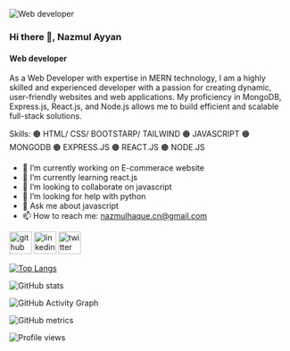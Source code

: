 ![Web developer](https://freeimage.host/i/HEVoYgf)
### Hi there 👋, Nazmul Ayyan
#### Web developer

As a Web Developer with expertise in MERN technology, I am a highly skilled and experienced developer with a passion for creating dynamic, user-friendly websites and web applications. My proficiency in MongoDB, Express.js, React.js, and Node.js allows me to build efficient and scalable full-stack solutions.

Skills: 🟠 HTML/ CSS/ BOOTSTARP/ TAILWIND 
        🟠 JAVASCRIPT
        🟠 MONGODB
        🟠 EXPRESS.JS
        🟠 REACT.JS
        🟠 NODE.JS

- 🔭 I’m currently working on E-commerace website 
- 🌱 I’m currently learning react.js 
- 👯 I’m looking to collaborate on javascript 
- 🤔 I’m looking for help with python 
- 💬 Ask me about javascript 
- 📫 How to reach me: nazmulhaque.cn@gmail.com 


[<img src='https://cdn.jsdelivr.net/npm/simple-icons@3.0.1/icons/github.svg' alt='github' height='40'>](https://github.com/https://github.com/nazmulayyan)  [<img src='https://cdn.jsdelivr.net/npm/simple-icons@3.0.1/icons/linkedin.svg' alt='linkedin' height='40'>](https://www.linkedin.com/in/https://www.linkedin.com/in/nazmulayyan//)  [<img src='https://cdn.jsdelivr.net/npm/simple-icons@3.0.1/icons/twitter.svg' alt='twitter' height='40'>](https://twitter.com/https://twitter.com/nazmulayyan)  

[![Top Langs](https://github-readme-stats.vercel.app/api/top-langs/?username=https://github.com/nazmulayyan)](https://github.com/anuraghazra/github-readme-stats)

![GitHub stats](https://github-readme-stats.vercel.app/api?username=https://github.com/nazmulayyan&show_icons=true)  

![GitHub Activity Graph](https://activity-graph.herokuapp.com/graph?username=https://github.com/nazmulayyan)  

![GitHub metrics](https://metrics.lecoq.io/https://github.com/nazmulayyan)  

![Profile views](https://gpvc.arturio.dev/https://github.com/nazmulayyan)  
